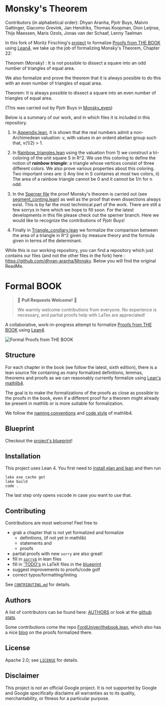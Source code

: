 # Monsky's Theorem

Contributors (in alphabetical order): Dhyan Aranha, Pjotr Buys, Malvin Gattinger, Giacomo Grevink, Jan Hendriks, Thomas Koopman, Dion Leijnse, Thijs Maessen, Maris Ozols, Jonas van der Schaaf, Lenny Taelman

In this fork of Moritz Firsching's [project](https://github.com/mo271/FormalBook) to formalize [Proofs from THE BOOK](https://link.springer.com/book/10.1007/978-3-662-57265-8) using [Lean4](https://leanprover.github.io/lean4/doc/whatIsLean.html), we take up the job of formalizing Monsky's Theorem, Chapter 22: 

Theorem (Monsky) : It is not possible to dissect a square into an odd number of triangles of equal area. 

We also formalize and prove the theorem that it is always possible to do this with an even number of triangles of equal area. 

Theorem: It is always possible to dissect a square into an even number of triangles of equal area.

(This was carried out by Pjotr Buys in [Monsky_even](https://github.com/dhyan-aranha/FormalBook/tree/main/FormalBook/sperner))

Below is a summary of our work, and in which files it is included in this repository. 

1) In [Appendix.lean](https://github.com/dhyan-aranha/FormalBook/blob/main/FormalBook/Appendix.lean),
   it is shown that the real numbers admit a non-Archimedean valuation: v, with values in an orderd abelian group such that,
   v(1/2) > 1.

2) In [Rainbow_triangles.lean](https://github.com/dhyan-aranha/FormalBook/blob/main/FormalBook/sperner/Rainbow_triangles.lean)
   using the valuation from 1) we construct a tri-coloring of the unit square S in R^2. We use this coloring to define the notion of
   ***rainbow triangle***: a triangle whose vertices consist of three different colors. We also prove various properties about this coloring.
   Two important ones are: i) Any line in S containes at most two colors, ii) The area of a rainbow triangle cannot be 0 and it cannot be 1/n
   for n odd.

3) In the [Sperner file](https://github.com/dhyan-aranha/FormalBook/tree/main/FormalBook/sperner) the proof Monsky's theorem is carried out (see  [segment_conting.lean](https://github.com/dhyan-aranha/FormalBook/blob/main/FormalBook/sperner/segment_counting.lean)) as well
  as the proof that even dissections always exist. This is by far the most technincal part of the work.  There are still a few sorrys in here which we hope to fill soon. For the latest developments in this file please check out the sperner branch. Here we would like to recognize
  the contributions of Pjotr Buys!

4) Finally in [Triangle_corollary.lean](https://github.com/dhyan-aranha/FormalBook/blob/main/FormalBook/Triangle_corollary.lean) we formalize the comparison
   between the area of a triangle in R^2 given by measure theory and the formula given in terms of the determinant.

While this is our working repository, you can find a repository which just contains our files (and not the other files in the fork) here : https://github.com/dhyan-aranha/Monsky. Below you will find the original ReadMe.

# Formal BOOK

> 🚀 **Pull Requests Welcome!** 🎉
> 
> We warmly welcome contributions from everyone.
> No experience is necessary, and partial proofs help with LaTex are appreciated!


A collaborative, work-in-progress attempt to formalize [Proofs from THE BOOK](https://link.springer.com/book/10.1007/978-3-662-57265-8) using [Lean4](https://leanprover.github.io/lean4/doc/whatIsLean.html).


![Formal Proofs from THE BOOK](formal_proofs_form_the_book.svg)

## Structure

For each chapter in the book (we follow the latest, sixth edition), there is a lean source file containing as many formalized definitions, lemmas, theorems and proofs as we can reasonably currently formalize using [Lean's mathlib4](https://github.com/leanprover-community/mathlib4).

The goal is to make the formalizations of the proofs as close as possible to the proofs in the book, even if a different proof for a theorem might already be present in mathlib or is more suitable for formalization.

We follow the [naming conventions](https://github.com/leanprover-community/mathlib4/wiki/Porting-wiki#naming-convention) and [code style](https://leanprover-community.github.io/contribute/style.html) of mathlib4.

## Blueprint

Checkout the [project's blueprint](https://firsching.ch/FormalBook)!

## Installation

This project uses Lean 4. You first need to [install elan and lean](https://leanprover.github.io/lean4/doc/setup.html) and then run
```shell
lake exe cache get
lake build
code .
```

The last step only opens vscode in case you want to use that.

## Contributing

Contributions are most welcome! Feel free to
  - grab a chapter that is not yet formalized and formalize
    - definitions, (if not yet in mathlib)
    - statements and
    - proofs
  - partial proofs with new `sorry` are also great!
  - fill in [`sorry`s](https://github.com/search?q=repo%3Amo271%2FFormalBook+sorry+path%3A*.lean&type=code) in lean files
  - fill in ['TODO's](https://github.com/search?q=repo%3Amo271%2FFormalBook+TODO+path%3A*.tex&type=code) in LaTeX files in the [blueprint](https://firsching.ch/FormalBook)
  - suggest improvements to proofs/code golf
  - correct typos/formatting/linting

See [`CONTRIBUTING.md`](CONTRIBUTING.md) for details.

## Authors

A list of contributors can be found here: [AUTHORS](AUTHORS.md)
or look at the [github stats](https://github.com/mo271/FormalBook/graphs/contributors).


Some contributions come the repo
[FordUniver/thebook.lean](https://github.com/FordUniver/thebook.lean),
which also has a nice [blog](https://thebook.zib.de/) on the proofs formalized there.


## License

Apache 2.0; see [`LICENSE`](LICENSE) for details.

## Disclaimer

This project is not an official Google project. It is not supported by
Google and Google specifically disclaims all warranties as to its quality,
merchantability, or fitness for a particular purpose.
